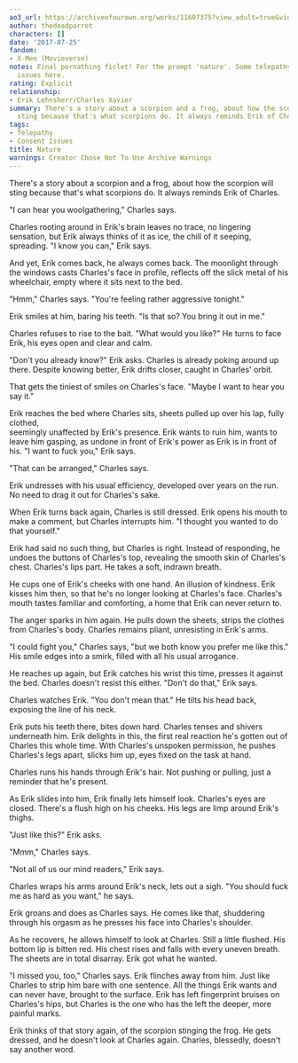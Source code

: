 ```yaml
---
ao3_url: https://archiveofourown.org/works/11607375?view_adult=true&view_full_work=true
author: thedeadparrot
characters: []
date: '2017-07-25'
fandom:
- X-Men (Movieverse)
notes: Final pornathing ficlet! For the prompt 'nature'. Some telepathy-related consent
  issues here.
rating: Explicit
relationship:
- Erik Lehnsherr/Charles Xavier
summary: There's a story about a scorpion and a frog, about how the scorpion will
  sting because that's what scorpions do. It always reminds Erik of Charles.
tags:
- Telepathy
- Consent Issues
title: Nature
warnings: Creator Chose Not To Use Archive Warnings
---
```


There's a story about a scorpion and a frog, about how the scorpion will sting because that's what scorpions do. It always reminds Erik of Charles.

"I can hear you woolgathering," Charles says.

Charles rooting around in Erik's brain leaves no trace, no lingering sensation, but Erik always thinks of it as ice, the chill of it seeping, spreading. "I know you can," Erik says.

And yet, Erik comes back, he always comes back. The moonlight through the windows casts Charles's face in profile, reflects off the slick metal of his wheelchair, empty where it sits next to the bed.

"Hmm," Charles says. "You're feeling rather aggressive tonight."

Erik smiles at him, baring his teeth. "Is that so? You bring it out in me."

Charles refuses to rise to the bait. "What would you like?" He turns to face Erik, his eyes open and clear and calm.

"Don't you already know?" Erik asks. Charles is already poking around up there. Despite knowing better, Erik drifts closer, caught in Charles' orbit. 

That gets the tiniest of smiles on Charles's face. "Maybe I want to hear you say it."

Erik reaches the bed where Charles sits, sheets pulled up over his lap, fully clothed,   
seemingly unaffected by Erik's presence. Erik wants to ruin him, wants to leave him gasping, as undone in front of Erik's power as Erik is in front of his. "I want to fuck you," Erik says. 

"That can be arranged," Charles says.

Erik undresses with his usual efficiency, developed over years on the run. No need to drag it out for Charles's sake.

When Erik turns back again, Charles is still dressed. Erik opens his mouth to make a comment, but Charles interrupts him. "I thought you wanted to do that yourself."

Erik had said no such thing, but Charles is right. Instead of responding, he undoes the buttons of Charles's top, revealing the smooth skin of Charles's chest. Charles's lips part. He takes a soft, indrawn breath.

He cups one of Erik's cheeks with one hand. An illusion of kindness. Erik kisses him then, so that he's no longer looking at Charles's face. Charles's mouth tastes familiar and comforting, a home that Erik can never return to.

The anger sparks in him again. He pulls down the sheets, strips the clothes from Charles's body. Charles remains pliant, unresisting in Erik's arms.

"I could fight you," Charles says, "but we both know you prefer me like this." His smile edges into a smirk, filled with all his usual arrogance.

He reaches up again, but Erik catches his wrist this time, presses it against the bed. Charles doesn't resist this either. "Don't do that," Erik says.

Charles watches Erik. "You don't mean that." He tilts his head back, exposing the line of his neck. 

Erik puts his teeth there, bites down hard. Charles tenses and shivers underneath him. Erik delights in this, the first real reaction he's gotten out of Charles this whole time. With Charles's unspoken permission, he pushes Charles's legs apart, slicks him up, eyes fixed on the task at hand.

Charles runs his hands through Erik's hair. Not pushing or pulling, just a reminder that he's present.

As Erik slides into him, Erik finally lets himself look. Charles's eyes are closed. There's a flush high on his cheeks. His legs are limp around Erik's thighs.

"Just like this?" Erik asks.

"Mmm," Charles says.

"Not all of us our mind readers," Erik says.

Charles wraps his arms around Erik's neck, lets out a sigh. "You should fuck me as hard as you want," he says.

Erik groans and does as Charles says. He comes like that, shuddering through his orgasm as he presses his face into Charles's shoulder. 

As he recovers, he allows himself to look at Charles. Still a little flushed. His bottom lip is bitten red. His chest rises and falls with every uneven breath. The sheets are in total disarray. Erik got what he wanted.

"I missed you, too," Charles says. Erik flinches away from him. Just like Charles to strip him bare with one sentence. All the things Erik wants and can never have, brought to the surface. Erik has left fingerprint bruises on Charles's hips, but Charles is the one who has the left the deeper, more painful marks. 

Erik thinks of that story again, of the scorpion stinging the frog. He gets dressed, and he doesn't look at Charles again. Charles, blessedly, doesn't say another word.